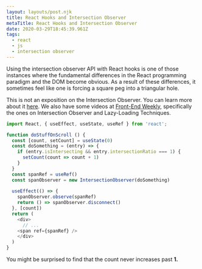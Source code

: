 ```yaml
---
layout: layouts/post.njk
title: React Hooks and Intersection Observer
metaTitle: React Hooks and Intersection Observer
date: 2020-03-29T18:45:39.961Z
tags:
  - react
  - js
  - intersection observer
---
```

Using the intersection observer API with React hooks is one of those instances where the fundamental differences in the React programming paradigm and the DOM become obvious. As a result of these differences, it sometimes feel like one is forcing a square peg into a triangular hole.

This is not an exposition on the Intersection Observer. You can learn more about it [here](https://developer.mozilla.org/en-US/docs/Web/API/Intersection_Observer_API). We also have some videos at [Front-End Weekly](http://frontendweekly.dev/), specifically the ones on Intersection Observer and Lazy-Loading Techniques.



```javascript
import React, { useEffect, useState, useRef } from 'react';

function doStuffOnScroll () {
  const [count, setCount] = useState(0)
  const doSomething = (entry) => {
    if (entry.isIntersecting && entry.intersectionRatio === 1) {
      setCount(count => count + 1)
    }
  }
  const spanRef = useRef()
  const spanObserver = new IntersectionObserver(doSomething)
  
  useEffect(() => {
    spanObserver.observe(spanRef)
    return () => spanObserver.disconnect()
  }, [count])
  return (
    <div>
      // ...
    <span ref={spanRef} />
    </div>
  )
}
```



You might be surprised to find that the count never increases past **1.**